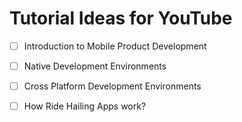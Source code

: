 # Tutorial Ideas for YouTube

- [ ] Introduction to Mobile Product Development
- [ ] Native Development Environments
- [ ] Cross Platform Development Environments
- [ ] How Ride Hailing Apps work?


